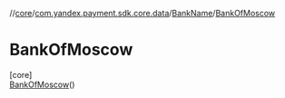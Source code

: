 //[core](../../../../index.md)/[com.yandex.payment.sdk.core.data](../../index.md)/[BankName](../index.md)/[BankOfMoscow](index.md)

# BankOfMoscow

[core]\
[BankOfMoscow](index.md)()

